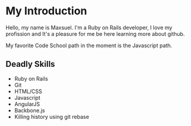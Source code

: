 # My Introduction

Hello, my name is Maxsuel. I'm a Ruby on Rails developer, I love my profission and It's a pleasure for me be here learning more about github.

My favorite Code School path in the moment is the Javascript path.

## Deadly Skills
* Ruby on Rails
* Git
* HTML/CSS
* Javascript
* AngularJS
* Backbone.js
* Killing history using git rebase
